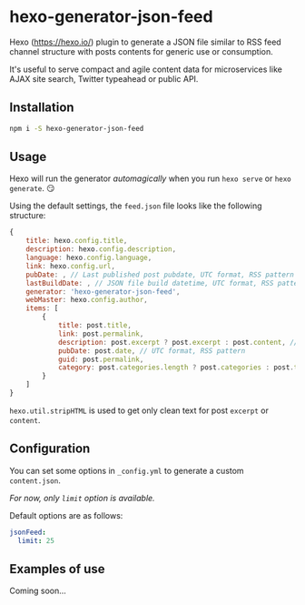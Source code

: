 # hexo-generator-json-feed
Hexo (https://hexo.io/) plugin to generate a JSON file similar to RSS feed channel structure with posts contents for generic use or consumption.

It's useful to serve compact and agile content data for microservices like AJAX site search, Twitter typeahead or public API.

## Installation

```bash
npm i -S hexo-generator-json-feed
```

## Usage

Hexo will run the generator *automagically* when you run `hexo serve` or `hexo generate`.
:smirk:

Using the default settings, the `feed.json` file looks like the following structure:

```javascript
{
	title: hexo.config.title,
	description: hexo.config.description,
	language: hexo.config.language,
	link: hexo.config.url,
	pubDate: , // Last published post pubdate, UTC format, RSS pattern
	lastBuildDate: , // JSON file build datetime, UTC format, RSS pattern
	generator: 'hexo-generator-json-feed',
	webMaster: hexo.config.author,
	items: [
		{
			title: post.title,
			link: post.permalink,
			description: post.excerpt ? post.excerpt : post.content, // only text minified ;)
			pubDate: post.date, // UTC format, RSS pattern
			guid: post.permalink,
			category: post.categories.length ? post.categories : post.tags // Strings Array
		}
	]
}
```

`hexo.util.stripHTML` is used to get only clean text for post `excerpt` or `content`.

## Configuration

You can set some options in `_config.yml` to generate a custom `content.json`.

*For now, only `limit` option is available.*

Default options are as follows:

```yaml
jsonFeed:
  limit: 25
```

## Examples of use

Coming soon...
